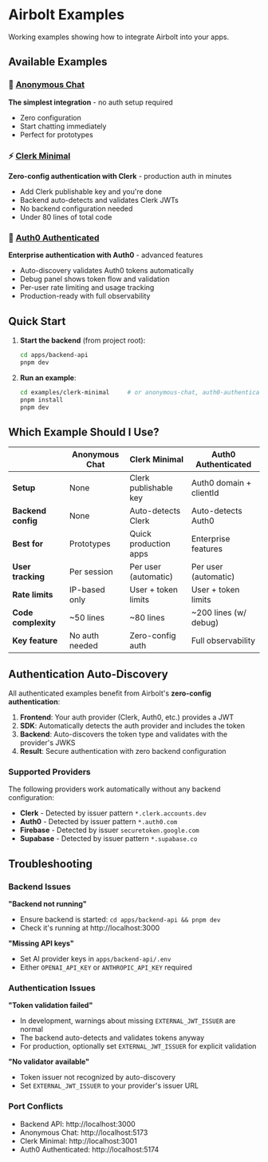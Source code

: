 # Airbolt Examples

Working examples showing how to integrate Airbolt into your apps.

## Available Examples

### 🚀 [Anonymous Chat](./anonymous-chat)

**The simplest integration** - no auth setup required

- Zero configuration
- Start chatting immediately
- Perfect for prototypes

### ⚡ [Clerk Minimal](./clerk-minimal)

**Zero-config authentication with Clerk** - production auth in minutes

- Add Clerk publishable key and you're done
- Backend auto-detects and validates Clerk JWTs
- No backend configuration needed
- Under 80 lines of total code

### 🔐 [Auth0 Authenticated](./auth0-authenticated)

**Enterprise authentication with Auth0** - advanced features

- Auto-discovery validates Auth0 tokens automatically
- Debug panel shows token flow and validation
- Per-user rate limiting and usage tracking
- Production-ready with full observability

## Quick Start

1. **Start the backend** (from project root):

   ```bash
   cd apps/backend-api
   pnpm dev
   ```

2. **Run an example**:
   ```bash
   cd examples/clerk-minimal     # or anonymous-chat, auth0-authenticated
   pnpm install
   pnpm dev
   ```

## Which Example Should I Use?

|                     | Anonymous Chat | Clerk Minimal         | Auth0 Authenticated     |
| ------------------- | -------------- | --------------------- | ----------------------- |
| **Setup**           | None           | Clerk publishable key | Auth0 domain + clientId |
| **Backend config**  | None           | Auto-detects Clerk    | Auto-detects Auth0      |
| **Best for**        | Prototypes     | Quick production apps | Enterprise features     |
| **User tracking**   | Per session    | Per user (automatic)  | Per user (automatic)    |
| **Rate limits**     | IP-based only  | User + token limits   | User + token limits     |
| **Code complexity** | ~50 lines      | ~80 lines             | ~200 lines (w/ debug)   |
| **Key feature**     | No auth needed | Zero-config auth      | Full observability      |

## Authentication Auto-Discovery

All authenticated examples benefit from Airbolt's **zero-config authentication**:

1. **Frontend**: Your auth provider (Clerk, Auth0, etc.) provides a JWT
2. **SDK**: Automatically detects the auth provider and includes the token
3. **Backend**: Auto-discovers the token type and validates with the provider's JWKS
4. **Result**: Secure authentication with zero backend configuration

### Supported Providers

The following providers work automatically without any backend configuration:

- **Clerk** - Detected by issuer pattern `*.clerk.accounts.dev`
- **Auth0** - Detected by issuer pattern `*.auth0.com`
- **Firebase** - Detected by issuer `securetoken.google.com`
- **Supabase** - Detected by issuer pattern `*.supabase.co`

## Troubleshooting

### Backend Issues

**"Backend not running"**

- Ensure backend is started: `cd apps/backend-api && pnpm dev`
- Check it's running at http://localhost:3000

**"Missing API keys"**

- Set AI provider keys in `apps/backend-api/.env`
- Either `OPENAI_API_KEY` or `ANTHROPIC_API_KEY` required

### Authentication Issues

**"Token validation failed"**

- In development, warnings about missing `EXTERNAL_JWT_ISSUER` are normal
- The backend auto-detects and validates tokens anyway
- For production, optionally set `EXTERNAL_JWT_ISSUER` for explicit validation

**"No validator available"**

- Token issuer not recognized by auto-discovery
- Set `EXTERNAL_JWT_ISSUER` to your provider's issuer URL

### Port Conflicts

- Backend API: http://localhost:3000
- Anonymous Chat: http://localhost:5173
- Clerk Minimal: http://localhost:3001
- Auth0 Authenticated: http://localhost:5174
